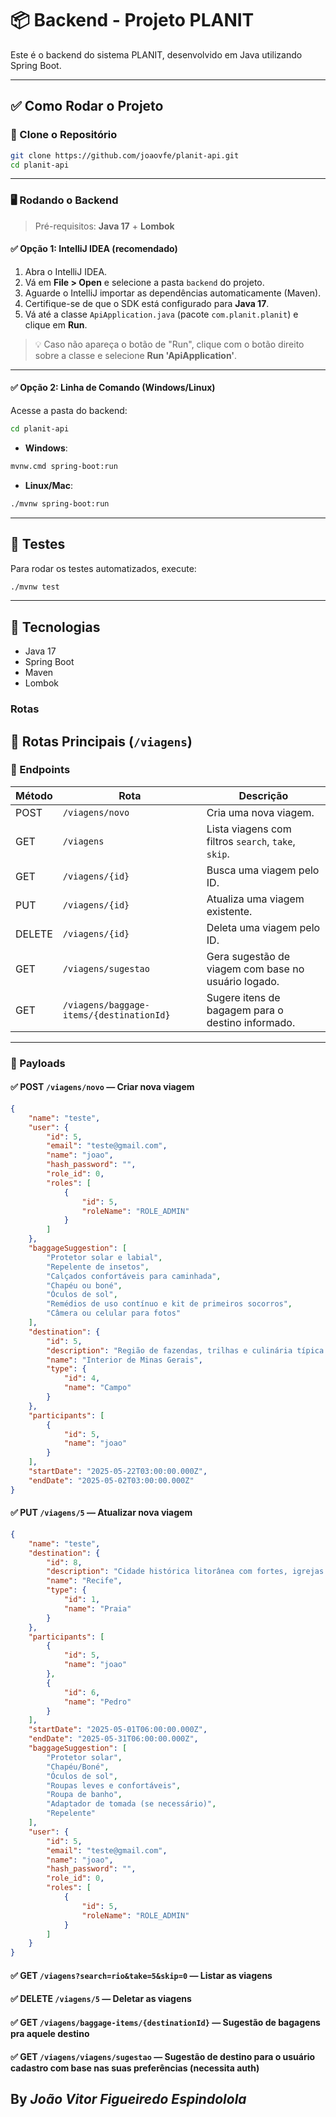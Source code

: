 # 📦 Backend - Projeto PLANIT

Este é o backend do sistema PLANIT, desenvolvido em Java utilizando Spring Boot.

---

## ✅ Como Rodar o Projeto

### 🔁 Clone o Repositório

```bash
git clone https://github.com/joaovfe/planit-api.git
cd planit-api
```

---

### 🖥️ Rodando o Backend

> Pré-requisitos: **Java 17** + **Lombok**

#### ✅ Opção 1: IntelliJ IDEA (recomendado)

1. Abra o IntelliJ IDEA.
2. Vá em **File > Open** e selecione a pasta `backend` do projeto.
3. Aguarde o IntelliJ importar as dependências automaticamente (Maven).
4. Certifique-se de que o SDK está configurado para **Java 17**.
5. Vá até a classe `ApiApplication.java` (pacote `com.planit.planit`) e clique em **Run**.

> 💡 Caso não apareça o botão de "Run", clique com o botão direito sobre a classe e selecione **Run 'ApiApplication'**.

---

#### ✅ Opção 2: Linha de Comando (Windows/Linux)

Acesse a pasta do backend:

```bash
cd planit-api
```

- **Windows**:
```bash
mvnw.cmd spring-boot:run
```

- **Linux/Mac**:
```bash
./mvnw spring-boot:run
```

---

## 🧪 Testes

Para rodar os testes automatizados, execute:

```bash
./mvnw test
```

---

## 🔗 Tecnologias

- Java 17   
- Spring Boot
- Maven
- Lombok
### Rotas

## 📡 Rotas Principais (`/viagens`)

### 🧭 Endpoints

| Método | Rota                                      | Descrição                                               |
|--------|-------------------------------------------|----------------------------------------------------------|
| POST   | `/viagens/novo`                           | Cria uma nova viagem.                                   |
| GET    | `/viagens`                                | Lista viagens com filtros `search`, `take`, `skip`.     |
| GET    | `/viagens/{id}`                           | Busca uma viagem pelo ID.                               |
| PUT    | `/viagens/{id}`                           | Atualiza uma viagem existente.                          |
| DELETE | `/viagens/{id}`                           | Deleta uma viagem pelo ID.                              |
| GET    | `/viagens/sugestao`                       | Gera sugestão de viagem com base no usuário logado.     |
| GET    | `/viagens/baggage-items/{destinationId}`  | Sugere itens de bagagem para o destino informado.       |

---

### 🔐 Payloads

#### ✅ POST `/viagens/novo` — Criar nova viagem

```json
{
    "name": "teste",
    "user": {
        "id": 5,
        "email": "teste@gmail.com",
        "name": "joao",
        "hash_password": "",
        "role_id": 0,
        "roles": [
            {
                "id": 5,
                "roleName": "ROLE_ADMIN"
            }
        ]
    },
    "baggageSuggestion": [
        "Protetor solar e labial",
        "Repelente de insetos",
        "Calçados confortáveis para caminhada",
        "Chapéu ou boné",
        "Óculos de sol",
        "Remédios de uso contínuo e kit de primeiros socorros",
        "Câmera ou celular para fotos"
    ],
    "destination": {
        "id": 5,
        "description": "Região de fazendas, trilhas e culinária típica no campo.",
        "name": "Interior de Minas Gerais",
        "type": {
            "id": 4,
            "name": "Campo"
        }
    },
    "participants": [
        {
            "id": 5,
            "name": "joao"
        }
    ],
    "startDate": "2025-05-22T03:00:00.000Z",
    "endDate": "2025-05-02T03:00:00.000Z"
}
```
#### ✅ PUT `/viagens/5` — Atualizar nova viagem
```json
{
    "name": "teste",
    "destination": {
        "id": 8,
        "description": "Cidade histórica litorânea com fortes, igrejas e praias.",
        "name": "Recife",
        "type": {
            "id": 1,
            "name": "Praia"
        }
    },
    "participants": [
        {
            "id": 5,
            "name": "joao"
        },
        {
            "id": 6,
            "name": "Pedro"
        }
    ],
    "startDate": "2025-05-01T06:00:00.000Z",
    "endDate": "2025-05-31T06:00:00.000Z",
    "baggageSuggestion": [
        "Protetor solar",
        "Chapéu/Boné",
        "Óculos de sol",
        "Roupas leves e confortáveis",
        "Roupa de banho",
        "Adaptador de tomada (se necessário)",
        "Repelente"
    ],
    "user": {
        "id": 5,
        "email": "teste@gmail.com",
        "name": "joao",
        "hash_password": "",
        "role_id": 0,
        "roles": [
            {
                "id": 5,
                "roleName": "ROLE_ADMIN"
            }
        ]
    }
}
```
#### ✅ GET `/viagens?search=rio&take=5&skip=0` — Listar as viagens 

#### ✅ DELETE `/viagens/5` — Deletar as viagens

#### ✅ GET `/viagens/baggage-items/{destinationId}` — Sugestão de bagagens pra aquele destino

#### ✅ GET `/viagens/viagens/sugestao` — Sugestão de destino para o usuário cadastro com base nas suas preferências (necessita auth)

## By *João Vitor Figueiredo Espindolola*

